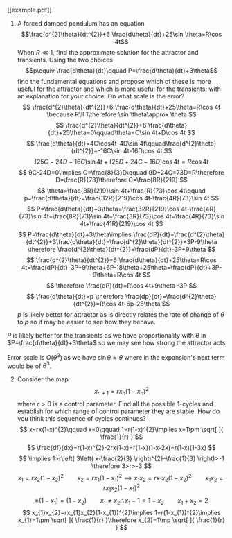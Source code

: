 [[example.pdf]]

1. A forced damped pendulum has an equation $$\frac{d^{2}\theta}{dt^{2}}+6 \frac{d\theta}{dt}+25\sin \theta=R\cos 4t$$When $R\ll 1$, find the approximate solution for the attractor and transients. Using the two choices $$p\equiv \frac{d\theta}{dt}\qquad P=\frac{d\theta}{dt}+3\theta$$find the fundamental equations and propose which of these is more useful for the attractor and which is more useful for the transients; with an explanation for your choice. On what scale is the error?
$$
\frac{d^{2}\theta}{dt^{2}}+6 \frac{d\theta}{dt}+25\theta=R\cos 4t \because R\ll 1\therefore \sin \theta\approx \theta
$$
$$
\frac{d^{2}\theta}{dt^{2}}+6 \frac{d\theta}{dt}+25\theta=0\qquad\theta=C\sin 4t+D\cos 4t
$$
$$
\frac{d\theta}{dt}=4C\cos4t-4D\sin 4t\qquad\frac{d^{2}\theta}{dt^{2}}=-16C\sin 4t-16D\cos 4t
$$
$$
(25C-24D-16C)\sin4t+(25D+24C-16D)\cos 4t=R\cos 4t
$$
$$
9C-24D=0\implies C=\frac{8}{3}D\qquad 9D+24C=73D=R\therefore D=\frac{R}{73}\therefore C=\frac{8R}{219}
$$
$$
\theta=\frac{8R}{219}\sin 4t+\frac{R}{73}\cos 4t\qquad p=\frac{d\theta}{dt}=\frac{32R}{219}\cos 4t-\frac{4R}{73}\sin 4t
$$
$$
P=\frac{d\theta}{dt}+3\theta=\frac{32R}{219}\cos 4t-\frac{4R}{73}\sin 4t+\frac{8R}{73}\sin 4t+\frac{3R}{73}\cos 4t=\frac{4R}{73}\sin 4t+\frac{41R}{219}\cos 4t
$$
$$
P=\frac{d\theta}{dt}+3\theta\implies \frac{dP}{dt}=\frac{d^{2}\theta}{dt^{2}}+3\frac{d\theta}{dt}=\frac{d^{2}\theta}{dt^{2}}+3P-9\theta \therefore \frac{d^{2}\theta}{dt^{2}}=\frac{dP}{dt}-3P+9\theta
$$
$$
\frac{d^{2}\theta}{dt^{2}}+6 \frac{d\theta}{dt}+25\theta=R\cos 4t=\frac{dP}{dt}-3P+9\theta+6P-18\theta+25\theta=\frac{dP}{dt}+3P-9\theta=R\cos 4t
$$
$$
\therefore \frac{dP}{dt}=R\cos 4t+9\theta -3P
$$
$$
\frac{d\theta}{dt}=p \therefore \frac{dp}{dt}=\frac{d^{2}\theta}{dt^{2}}=R\cos 4t-6p-25\theta
$$
$p$ is likely better for attractor as is directly relates the rate of change of $\theta$ to $p$ so it may be easier to see how they behave.

$P$ is likely better for the transients as we have proportionality with $\theta$ in $P=\frac{d\theta}{dt}+3\theta$ so we may see how strong the attractor acts

Error scale is $O(\theta^{3})$ as we have $\sin \theta\approx \theta$ where in the expansion's next term would be of $\theta^{3}$.

2. Consider the map $$x_{n+1}=rx_{n}(1-x_{n})^{2}$$where $r > 0$ is a control parameter. Find all the possible 1-cycles and establish for which range of control parameter they are stable. How do you think this sequence of cycles continues? 
$$
x=rx(1-x)^{2}\qquad x=0\qquad 1=r(1-x)^{2}\implies x=1\pm \sqrt[  ]{ \frac{1}{r} }
$$
$$
\frac{df}{dx}=r(1-x)^{2}-2rx(1-x)=r(1-x)(1-x-2x)=r(1-x)(1-3x)
$$
$$
\implies 1>r\left( 3\left( x-\frac{2}{3} \right)^{2}-\frac{1}{3} \right)>-1 \therefore 3>r>-3
$$
$$
x_{1}=rx_{2}(1-x_{2})^{2}\qquad x_{2}=rx_{1}(1-x_{1})^{2}\implies x_{1}x_{2}=rx_{1}x_{2}(1-x_{2})^{2}\qquad x_{1}x_{2}=rx_{1}x_{2}(1-x_{1})^{2}
$$
$$
\pm(1-x_{1})=(1-x_{2}) \qquad x_{1}\neq x_{2}\therefore x_{1}-1=1-x_{2} \qquad x_{1}+x_{2}=2
$$
$$
x_{1}x_{2}=rx_{1}x_{2}(1-x_{1})^{2}\implies 1=r(1-x_{1})^{2}\implies x_{1}=1\pm \sqrt[  ]{ \frac{1}{r} }\therefore x_{2}=1\mp \sqrt[  ]{ \frac{1}{r} }
$$